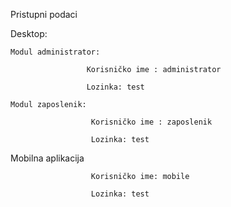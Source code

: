 Pristupni podaci

Desktop:

    Modul administrator:

                     Korisničko ime : administrator

                     Lozinka: test

    Modul zaposlenik:

                      Korisničko ime : zaposlenik

                      Lozinka: test


Mobilna aplikacija

                      Korisničko ime: mobile

                      Lozinka: test


